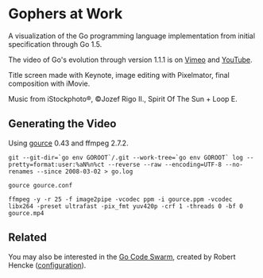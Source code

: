 Gophers at Work
===============

A visualization of the Go programming language implementation from initial specification through Go 1.5.

The video of Go's evolution through version 1.1.1 is on [Vimeo](https://vimeo.com/nyoungman/gource) and [YouTube](https://www.youtube.com/watch?v=H_xkfN1EOxc).

Title screen made with Keynote, image editing with Pixelmator, final composition with iMovie.

Music from iStockphoto®, ©Jozef Rigo II., Spirit Of The Sun + Loop E.

Generating the Video
--------------------

Using [gource](https://github.com/acaudwell/Gource) 0.43 and ffmpeg 2.7.2.

```console
git --git-dir=`go env GOROOT`/.git --work-tree=`go env GOROOT` log --pretty=format:user:%aN%n%ct --reverse --raw --encoding=UTF-8 --no-renames --since 2008-03-02 > go.log

gource gource.conf

ffmpeg -y -r 25 -f image2pipe -vcodec ppm -i gource.ppm -vcodec libx264 -preset ultrafast -pix_fmt yuv420p -crf 1 -threads 0 -bf 0 gource.mp4
```

Related
-------

You may also be interested in the [Go Code Swarm](http://www.youtube.com/watch?v=P3Ka0sMpe2k), created by Robert Hencke ([configuration](https://codereview.appspot.com/5783053)).
